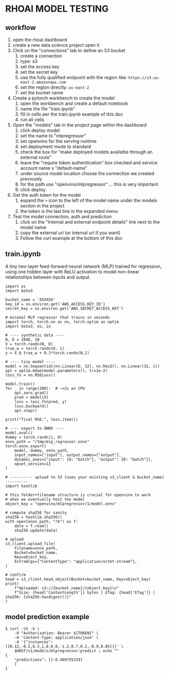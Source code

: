 # RHOAI MODEL TESTING

## workflow

1. open the rhoai dashboard
2. create a new data science project open it
3. Click on the "connections" tab to define an S3 bucket
   1. create a connection
   2. type: s3
   3. set the access key
   4. set the secret key
   5. use the fully qualified endpoint with the region like: `https://s3.us-east-2.amazonaws.com`
   6. set the region directly: `us-east-2`
   7. set the bucket name
4. Create a pytorch workbench to create the model
   1. open the workbench and create a default notebook
   2. name the file "train.ipynb"
   3. fill in cells per the train.ipynb example of this doc
   4. run all cells
5. Open the "models" tab in the project page within the dashboard
   1. click deploy model
   2. set the name to "mlpregressor"
   3. set openvino for the serving runtime
   4. set deployment mode to standard
   5. check the box for "make deployed models availalbe through an external route"
   6. leave the "require token authentication" box checked and service account name s "default-name"
   7. under source model location choose the connection we created previously
   8. for the path use "openvino/mlpregressor" ... this is very important
   9. click deploy
6. Get the auth token for the model
   1. expand the `>` icon to the left of the model name under the models section in the project
   2. the token is the last line in the expanded menu
7. Test the model connection, auth and prediction
   1. click on the "Internal and external endpoint details" link next to the model name
   2. copy the external url (or internal url if you want)
   3. Follow the curl example at the bottom of this doc

## train.ipynb

A tiny two-layer feed-forward neural network (MLP) trained for regression, using one hidden layer with ReLU activation to model non-linear relationships between inputs and output.

```
import os
import boto3
```

```
bucket_name = 'XXXXXX'
key_id = os.environ.get('AWS_ACCESS_KEY_ID')
secret_key = os.environ.get('AWS_SECRET_ACCESS_KEY')
```

```
# minimal MLP regressor that trains in seconds
import torch, torch.nn as nn, torch.optim as optim
import boto3, os, io

# ---- synthetic data ----
N, D = 2048, 10
X = torch.randn(N, D)
true_w = torch.randn(D, 1)
y = X @ true_w + 0.1*torch.randn(N,1)

# ---- tiny model ----
model = nn.Sequential(nn.Linear(D, 32), nn.ReLU(), nn.Linear(32, 1))
opt = optim.Adam(model.parameters(), lr=1e-2)
loss_fn = nn.MSELoss()

model.train()
for _ in range(200):  # ~<2s on CPU
    opt.zero_grad()
    pred = model(X)
    loss = loss_fn(pred, y)
    loss.backward()
    opt.step()

print("final MSE:", loss.item())

# ---- export to ONNX ----
model.eval()
dummy = torch.randn(1, D)
onnx_path = "/tmp/mlp_regressor.onnx"
torch.onnx.export(
    model, dummy, onnx_path,
    input_names=["input"], output_names=["output"],
    dynamic_axes={"input": {0: "batch"}, "output": {0: "batch"}},
    opset_version=12
)
```

```
# ---------- upload to S3 (uses your existing s3_client & bucket_name) ----------
import hashlib

# this folder+filename structure is crucial for openvino to work
# when we eventually host the model
object_key = "openvino/mlpregressor/1/model.onnx"

# compute sha256 for sanity
sha256 = hashlib.sha256()
with open(onnx_path, "rb") as f:
    data = f.read()
    sha256.update(data)

# upload
s3_client.upload_file(
    Filename=onnx_path,
    Bucket=bucket_name,
    Key=object_key,
    ExtraArgs={"ContentType": "application/octet-stream"},
)

# confirm
head = s3_client.head_object(Bucket=bucket_name, Key=object_key)
print(
    f"Uploaded: s3://{bucket_name}/{object_key}\n"
    f"Size: {head['ContentLength']} bytes | ETag: {head['ETag']} | sha256: {sha256.hexdigest()}"
)
```

## model prediction example

```
$ curl -sS -k \
    -H "Authorization: Bearer ${TOKEN}" \
    -H 'Content-Type: application/json' \
    -d '{"instances":[[0.12,-0.5,0.3,1.0,0.0,-1.2,0.7,0.2,-0.9,0.05]]}' \
    $HOST/v1/models/mlpregressor:predict ; echo ""
{
    "predictions": [[-0.409755319]
    ]
}
```
